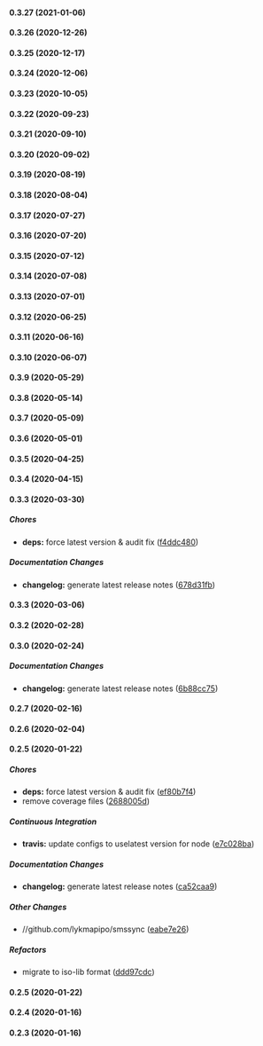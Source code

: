 #### 0.3.27 (2021-01-06)

#### 0.3.26 (2020-12-26)

#### 0.3.25 (2020-12-17)

#### 0.3.24 (2020-12-06)

#### 0.3.23 (2020-10-05)

#### 0.3.22 (2020-09-23)

#### 0.3.21 (2020-09-10)

#### 0.3.20 (2020-09-02)

#### 0.3.19 (2020-08-19)

#### 0.3.18 (2020-08-04)

#### 0.3.17 (2020-07-27)

#### 0.3.16 (2020-07-20)

#### 0.3.15 (2020-07-12)

#### 0.3.14 (2020-07-08)

#### 0.3.13 (2020-07-01)

#### 0.3.12 (2020-06-25)

#### 0.3.11 (2020-06-16)

#### 0.3.10 (2020-06-07)

#### 0.3.9 (2020-05-29)

#### 0.3.8 (2020-05-14)

#### 0.3.7 (2020-05-09)

#### 0.3.6 (2020-05-01)

#### 0.3.5 (2020-04-25)

#### 0.3.4 (2020-04-15)

#### 0.3.3 (2020-03-30)

##### Chores

- **deps:** force latest version & audit fix ([f4ddc480](https://github.com/lykmapipo/smssync/commit/f4ddc480fc960b463fb3bbffde7d4bb68a073353))

##### Documentation Changes

- **changelog:** generate latest release notes ([678d31fb](https://github.com/lykmapipo/smssync/commit/678d31fb3b9d7850cec7b3df08aa47e2a396c01e))

#### 0.3.3 (2020-03-06)

#### 0.3.2 (2020-02-28)

#### 0.3.0 (2020-02-24)

##### Documentation Changes

- **changelog:** generate latest release notes ([6b88cc75](https://github.com/lykmapipo/smssync/commit/6b88cc750a86969bb4087e9266ed480f2b7e15e5))

#### 0.2.7 (2020-02-16)

#### 0.2.6 (2020-02-04)

#### 0.2.5 (2020-01-22)

##### Chores

- **deps:** force latest version & audit fix ([ef80b7f4](https://github.com/lykmapipo/smssync/commit/ef80b7f4e696e6293494d490f1528ac021ef5c43))
- remove coverage files ([2688005d](https://github.com/lykmapipo/smssync/commit/2688005d5f74d3c10fda5160113b95e238648711))

##### Continuous Integration

- **travis:** update configs to uselatest version for node ([e7c028ba](https://github.com/lykmapipo/smssync/commit/e7c028badaebc4d1ba7480f3f6d04a3b6d21597e))

##### Documentation Changes

- **changelog:** generate latest release notes ([ca52caa9](https://github.com/lykmapipo/smssync/commit/ca52caa97b780e5426edff2a1d5ddb808b31e4d9))

##### Other Changes

- //github.com/lykmapipo/smssync ([eabe7e26](https://github.com/lykmapipo/smssync/commit/eabe7e261a4d10c67965658cab8fa5b703b0f29b))

##### Refactors

- migrate to iso-lib format ([ddd97cdc](https://github.com/lykmapipo/smssync/commit/ddd97cdc7da2e2e0a3a2b654a7b22f86fbd8de21))

#### 0.2.5 (2020-01-22)

#### 0.2.4 (2020-01-16)

#### 0.2.3 (2020-01-16)
